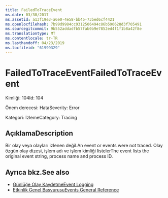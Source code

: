 ```yaml
---
title: FailedToTraceEvent
ms.date: 03/30/2017
ms.assetid: a13f19e3-a6e0-4e58-bb45-73bed6cf4421
ms.openlocfilehash: 7b99d9984cc9312506494c86b590628d3f705491
ms.sourcegitcommit: 9b552addadfb57fab0b9e7852ed4f1f1b8a42f8e
ms.translationtype: MT
ms.contentlocale: tr-TR
ms.lasthandoff: 04/23/2019
ms.locfileid: "61999329"
---
```

# <a name="failedtotraceevent"></a><span data-ttu-id="ebc3c-102">FailedToTraceEvent</span><span class="sxs-lookup"><span data-stu-id="ebc3c-102">FailedToTraceEvent</span></span>
<span data-ttu-id="ebc3c-103">Kimliği: 104</span><span class="sxs-lookup"><span data-stu-id="ebc3c-103">Id: 104</span></span>  
  
 <span data-ttu-id="ebc3c-104">Önem derecesi: Hata</span><span class="sxs-lookup"><span data-stu-id="ebc3c-104">Severity: Error</span></span>  
  
 <span data-ttu-id="ebc3c-105">Kategori: İzleme</span><span class="sxs-lookup"><span data-stu-id="ebc3c-105">Category: Tracing</span></span>  
  
## <a name="description"></a><span data-ttu-id="ebc3c-106">Açıklama</span><span class="sxs-lookup"><span data-stu-id="ebc3c-106">Description</span></span>  
 <span data-ttu-id="ebc3c-107">Bir olay veya olayları izlenen değil.</span><span class="sxs-lookup"><span data-stu-id="ebc3c-107">An event or events were not traced.</span></span> <span data-ttu-id="ebc3c-108">Olay özgün olay dizesi, işlem adı ve işlem kimliği listeler</span><span class="sxs-lookup"><span data-stu-id="ebc3c-108">The event lists the original event string, process name and process ID.</span></span>  
  
## <a name="see-also"></a><span data-ttu-id="ebc3c-109">Ayrıca bkz.</span><span class="sxs-lookup"><span data-stu-id="ebc3c-109">See also</span></span>

- [<span data-ttu-id="ebc3c-110">Günlüğe Olay Kaydetme</span><span class="sxs-lookup"><span data-stu-id="ebc3c-110">Event Logging</span></span>](../../../../../docs/framework/wcf/diagnostics/event-logging/index.md)
- [<span data-ttu-id="ebc3c-111">Etkinlik Genel Başvurusu</span><span class="sxs-lookup"><span data-stu-id="ebc3c-111">Events General Reference</span></span>](../../../../../docs/framework/wcf/diagnostics/event-logging/events-general-reference.md)

